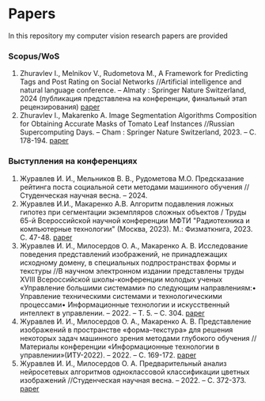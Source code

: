 # Papers
In this repository my computer vision research papers are provided

### Scopus/WoS
1. Zhuravlev I., Melnikov V., Rudometova M., A Framework for Predicting Tags and Post Rating on Social Networks //Artificial intelligence and natural language conference. – Almaty : Springer Nature Switzerland, 2024 (публикация представлена на конференции, финальный этап рецензирования) [paper](https://github.com/zhursvlevy/papers/blob/main/assets/A_Framework_for_Predicting_Tags_and_Post_Rating_on_Social_Networks_SLNC_fixed.pdf)
2. Zhuravlev I., Makarenko A. Image Segmentation Algorithms Composition for Obtaining Accurate Masks of Tomato Leaf Instances //Russian Supercomputing Days. – Cham : Springer Nature Switzerland, 2023. – С. 178-194. [paper](https://github.com/zhursvlevy/papers/blob/main/assets/Image_Segmentation_Algorithms_Composition_for_Obtaining_Accurate_Masks_of_Tomato_Leaf_Instances.pdf)
### Выступления на конференциях
1. Журавлев И. И., Мельников В. В., Рудометова М.О. Предсказание рейтинга поста социальной сети методами машинного обучения //Студенческая научная весна. – 2024.
2. Журавлев И.И., Макаренко А.В. Алгоритм подавления ложных гипотез при сегментации экземпляров сложных объектов / Труды 65-й Всероссийской научной конференции МФТИ "Радиотехника и компьютерные технологии" (Москва, 2023). М.: Физматкнига, 2023. С. 47-48. [paper](https://github.com/zhursvlevy/papers/blob/main/assets/FPS.pdf) 
3. Журавлев И. И., Милосердов О. А., Макаренко А. В. Исследование поведения представлений изображений, не принадлежащих исходному домену, в специальных подпространствах формы и текстуры //В научном электронном издании представлены труды XVIII Всероссийской школы-конференции молодых ученых «Управление большими системами» по следующим направлениям:• Управление техническими системами и технологическими процессами• Информационные технологии и искусственный интеллект в управлении. – 2022. – Т. 5. – С. 304. [paper](https://github.com/zhursvlevy/papers/blob/main/assets/out_of_domain.pdf) 
4. Журавлев И. И., Милосердов О. А., Макаренко А. В. Представление изображений в пространстве «форма–текстура» для решения некоторых задач машинного зрения методами глубокого обучения //Материалы конференции «Информационные технологии в управлении»(ИТУ-2022). – 2022. – С. 169-172. [paper](https://github.com/zhursvlevy/papers/blob/main/assets/shape_texture_repr.pdf) 
5. Журавлев И. И., Милосердов О. А. Предварительный анализ нейросетевых алгоритмов одноклассовой классификации цветных изображений //Студенческая научная весна. – 2022. – С. 372-373. [paper](https://github.com/zhursvlevy/papers/blob/main/assets/preliminary_eda.pdf) 
